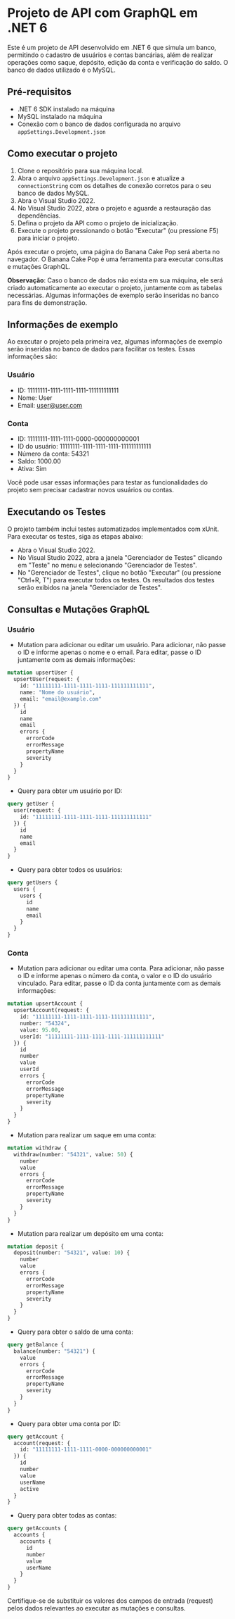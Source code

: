 # Projeto de API com GraphQL em .NET 6

Este é um projeto de API desenvolvido em .NET 6 que simula um banco, permitindo o cadastro de usuários e contas bancárias, além de realizar operações como saque, depósito, edição da conta e verificação do saldo. O banco de dados utilizado é o MySQL.

## Pré-requisitos

- .NET 6 SDK instalado na máquina
- MySQL instalado na máquina
- Conexão com o banco de dados configurada no arquivo `appSettings.Development.json`

## Como executar o projeto

1. Clone o repositório para sua máquina local.
2. Abra o arquivo `appSettings.Development.json` e atualize a `connectionString` com os detalhes de conexão corretos para o seu banco de dados MySQL.
3. Abra o Visual Studio 2022.
4. No Visual Studio 2022, abra o projeto e aguarde a restauração das dependências.
5. Defina o projeto da API como o projeto de inicialização.
6. Execute o projeto pressionando o botão "Executar" (ou pressione F5) para iniciar o projeto.

Após executar o projeto, uma página do Banana Cake Pop será aberta no navegador. O Banana Cake Pop é uma ferramenta para executar consultas e mutações GraphQL.

**Observação**: Caso o banco de dados não exista em sua máquina, ele será criado automaticamente ao executar o projeto, juntamente com as tabelas necessárias. Algumas informações de exemplo serão inseridas no banco para fins de demonstração.

## Informações de exemplo

Ao executar o projeto pela primeira vez, algumas informações de exemplo serão inseridas no banco de dados para facilitar os testes. Essas informações são:

### Usuário

- ID: 11111111-1111-1111-1111-111111111111
- Nome: User
- Email: user@user.com

### Conta

- ID: 11111111-1111-1111-0000-000000000001
- ID do usuário: 11111111-1111-1111-1111-111111111111
- Número da conta: 54321
- Saldo: 1000.00
- Ativa: Sim

Você pode usar essas informações para testar as funcionalidades do projeto sem precisar cadastrar novos usuários ou contas.

## Executando os Testes

O projeto também inclui testes automatizados implementados com xUnit. Para executar os testes, siga as etapas abaixo:

- Abra o Visual Studio 2022.
- No Visual Studio 2022, abra a janela "Gerenciador de Testes" clicando em "Teste" no menu e selecionando "Gerenciador de Testes".
- No "Gerenciador de Testes", clique no botão "Executar" (ou pressione "Ctrl+R, T") para executar todos os testes.
Os resultados dos testes serão exibidos na janela "Gerenciador de Testes".

## Consultas e Mutações GraphQL

### Usuário

- Mutation para adicionar ou editar um usuário. Para adicionar, não passe o ID e informe apenas o nome e o email. Para editar, passe o ID juntamente com as demais informações:

```graphql
mutation upsertUser {
  upsertUser(request: {
    id: "11111111-1111-1111-1111-111111111111",
    name: "Nome do usuário",
    email: "email@example.com"
  }) {
    id
    name
    email
    errors {
      errorCode
      errorMessage
      propertyName
      severity
    }
  }
}
```

- Query para obter um usuário por ID:

```graphql
query getUser {
  user(request: {
    id: "11111111-1111-1111-1111-111111111111"
  }) {
    id
    name
    email
  }
}
```

- Query para obter todos os usuários:

```graphql
query getUsers {
  users {
    users {
      id
      name
      email
    }
  }
}
```

### Conta

- Mutation para adicionar ou editar uma conta. Para adicionar, não passe o ID e informe apenas o número da conta, o valor e o ID do usuário vinculado. Para editar, passe o ID da conta juntamente com as demais informações:

```graphql
mutation upsertAccount {
  upsertAccount(request: {
    id: "11111111-1111-1111-1111-111111111111",
    number: "54324",
    value: 95.00,
    userId: "11111111-1111-1111-1111-111111111111"
  }) {
    id
    number
    value
    userId
    errors {
      errorCode
      errorMessage
      propertyName
      severity
    }
  }
}
```

- Mutation para realizar um saque em uma conta:

```graphql
mutation withdraw {
  withdraw(number: "54321", value: 50) {
    number
    value
    errors {
      errorCode
      errorMessage
      propertyName
      severity
    }
  }  
}
```

- Mutation para realizar um depósito em uma conta:

```graphql
mutation deposit {
  deposit(number: "54321", value: 10) {
    number
    value
    errors {
      errorCode
      errorMessage
      propertyName
      severity
    }
  }
}
```

- Query para obter o saldo de uma conta:

```graphql
query getBalance {
  balance(number: "54321") {
    value
    errors {
      errorCode
      errorMessage
      propertyName
      severity
    }
  }
}
```

- Query para obter uma conta por ID:

```graphql
query getAccount {
  account(request: {
    id: "11111111-1111-1111-0000-000000000001"
  }) {
    id
    number
    value
    userName
    active
  }
}
```

- Query para obter todas as contas:

```graphql
query getAccounts {
  accounts {
    accounts {
      id
      number
      value
      userName
    }
  }
}
```

Certifique-se de substituir os valores dos campos de entrada (request) pelos dados relevantes ao executar as mutações e consultas.
